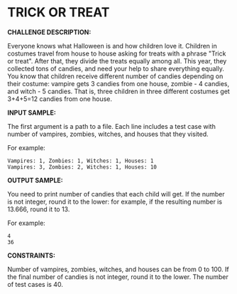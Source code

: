 TRICK OR TREAT
===================
**CHALLENGE DESCRIPTION:**

Everyone knows what Halloween is and how children love it. Children in costumes travel from house to house asking for treats with a phrase "Trick or treat". After that, they divide the treats equally among all. This year, they collected tons of candies, and need your help to share everything equally. 
You know that children receive different number of candies depending on their costume: vampire gets 3 candies from one house, zombie - 4 candies, and witch - 5 candies. 
That is, three children in three different costumes get 3+4+5=12 candies from one house.

**INPUT SAMPLE:**

The first argument is a path to a file. Each line includes a test case with number of vampires, zombies, witches, and houses that they visited.

For example:
```
Vampires: 1, Zombies: 1, Witches: 1, Houses: 1
Vampires: 3, Zombies: 2, Witches: 1, Houses: 10
```
**OUTPUT SAMPLE:**

You need to print number of candies that each child will get. If the number is not integer, round it to the lower: for example, if the resulting number is 13.666, round it to 13.

For example:
```
4
36
```
**CONSTRAINTS:**

Number of vampires, zombies, witches, and houses can be from 0 to 100.
If the final number of candies is not integer, round it to the lower.
The number of test cases is 40.